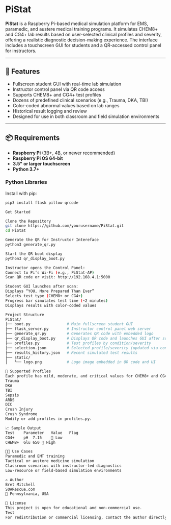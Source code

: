# PiStat

**PiStat** is a Raspberry Pi-based medical simulation platform for EMS, paramedic, and austere medical training programs. It simulates CHEM8+ and CG4+ lab results based on user-selected clinical profiles and severity, offering a realistic diagnostic decision-making experience. The interface includes a touchscreen GUI for students and a QR-accessed control panel for instructors.

---

## 🚀 Features

- Fullscreen student GUI with real-time lab simulation
- Instructor control panel via QR code access
- Supports CHEM8+ and CG4+ test profiles
- Dozens of predefined clinical scenarios (e.g., Trauma, DKA, TBI)
- Color-coded abnormal values based on lab ranges
- Historical result logging and review
- Designed for use in both classroom and field simulation environments

---

## 📦 Requirements

- **Raspberry Pi** (3B+, 4B, or newer recommended)
- **Raspberry Pi OS 64-bit**
- **3.5" or larger touchscreen**
- **Python 3.7+**

### Python Libraries
Install with pip:
```bash
pip3 install flask pillow qrcode

Get Started

Clone the Repository
git clone https://github.com/yourusername/PiStat.git
cd PiStat

Generate the QR for Instructor Intereface
python3 generate_qr.py

Start the QR boot display
python3 qr_display_boot.py

Instructor opens the Control Panel:
Connect to Pi’s Wi-Fi (e.g., PiStat-AP)
Scan QR code or visit: http://192.168.4.1:5000

Student GUI launches after scan:
Displays “YOU, More Prepared Than Ever”
Selects test type (CHEM8+ or CG4+)
Progress bar simulates test time (~2 minutes)
Displays results with color-coded values

Project Structure
PiStat/
├── boot.py                # Main fullscreen student GUI
├── flask_server.py        # Instructor control panel web server
├── generate_qr.py         # Generates QR code with embedded logo
├── qr_display_boot.py     # Displays QR code and launches GUI after scan
├── profiles.py            # Test profiles by condition/severity
├── selection.json         # Selected profile/severity (updated via control panel)
├── results_history.json   # Recent simulated test results
├── static/
│   └── logo.png           # Logo image embedded in QR code and UI

🧪 Supported Profiles
Each profile has mild, moderate, and critical values for CHEM8+ and CG4+.
Trauma
DKA
TBI
Sepsis
ARDS
DIC
Crush Injury
Crush Syndrome
Modify or add profiles in profiles.py.

📈 Sample Output
Test	Parameter	Value	Flag
CG4+	pH	7.15	🔴 Low
CHEM8+	Glu	650	🔴 High

👨‍🏫 Use Cases
Paramedic and EMT training
Tactical or austere medicine simulation
Classroom scenarios with instructor-led diagnostics
Low-resource or field-based simulation environments

✍️ Author
Bret Mitchell
SOARescue.com
📍 Pennsylvania, USA

📜 License
This project is open for educational and non-commercial use.
Test
For redistribution or commercial licensing, contact the author directly.
